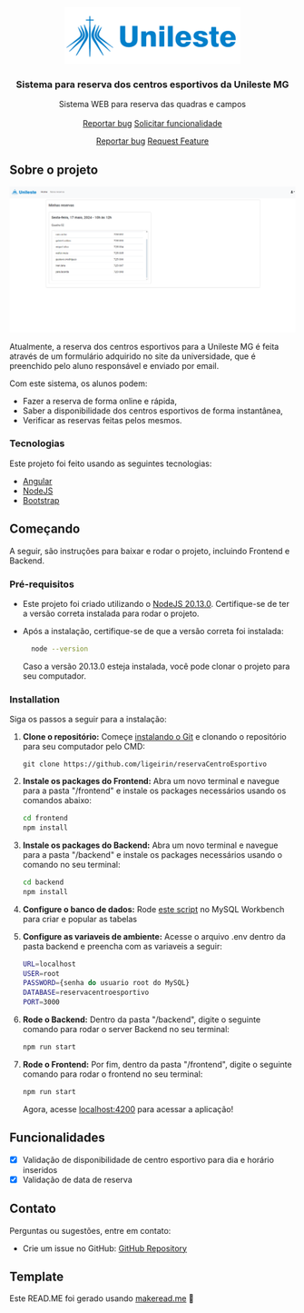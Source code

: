 <br/>
<div align="center">
<img  height="100" src="./frontend/src/assets/unileste_logo.png"/>
</a>
<h3 align="center">Sistema para reserva dos centros esportivos da Unileste MG</h3>
<p align="center">
Sistema WEB para reserva das quadras e campos
<br/>
<br/>
<!-- <a href="https://www.makeread.me/">View Demo .</a>   -->
<a href="https://github.com/ligeirin/reservaCentroEsportivo/issues/new?labels=bug;template=bug_report.md">Reportar bug</a>
<a href="https://github.com/ligeirin/reservaCentroEsportivo/issues/new?labels=enhancement;&template=feature_request.md">Solicitar funcionalidade</a>
  
<a href="https://github.com/ShaanCoding/makeread.me/issues/new?labels=bug&amp;template=bug_report.md">Reportar bug</a>
<a href="https://github.com/ShaanCoding/makeread.me/issues/new?labels=enhancement&amp;&template=feature_request.md">Request Feature</a>
</p>
</div>

## Sobre o projeto

![Página inical](imagens/home.PNG)

Atualmente, a reserva dos centros esportivos para a Unileste MG é feita através de um formulário adquirido no site da universidade, que é preenchido pelo aluno responsável e enviado por email.

Com este sistema, os alunos podem:

- Fazer a reserva de forma online e rápida,
- Saber a disponibilidade dos centros esportivos de forma instantânea,
- Verificar as reservas feitas pelos mesmos.

### Tecnologias

Este projeto foi feito usando as seguintes tecnologias:

- [Angular](https://angular.io)
- [NodeJS](https://nodejs.org/)
- [Bootstrap](https://getbootstrap.com)

## Começando

A seguir, são instruções para baixar e rodar o projeto, incluindo Frontend e Backend.

### Pré-requisitos

- Este projeto foi criado utilizando o <a href="https://nodejs.org/en/download">NodeJS 20.13.0</a>. Certifique-se de ter a versão correta instalada para rodar o projeto.

- Após a instalação, certifique-se de que a versão correta foi instalada:
  ```sh
    node --version
  ```

  Caso a versão 20.13.0 esteja instalada, você pode clonar o projeto para seu computador.

### Installation

Siga os passos a seguir para a instalação:

1. **Clone o repositório:** Começe [instalando o Git](https://git-scm.com/downloads) e clonando o repositório para seu computador pelo CMD:

   ```
   git clone https://github.com/ligeirin/reservaCentroEsportivo
   ```

2. **Instale os packages do Frontend:** Abra um novo terminal e navegue para a pasta &quot;/frontend&quot; e instale os packages necessários usando os comandos abaixo:

   ```sh
   cd frontend
   npm install
   ```

3. **Instale os packages do Backend:** Abra um novo terminal e navegue para a pasta &quot;/backend&quot; e instale os packages necessários usando o comando no seu terminal:

   ```sh
   cd backend
   npm install
   ```

4. **Configure o banco de dados:** Rode [este script](https://github.com/ligeirin/reservaCentroEsportivo/blob/master/script_sql.txt) no MySQL Workbench para criar e popular as tabelas

5. **Configure as variaveis de ambiente:** Acesse o arquivo .env dentro da pasta backend e preencha com as variaveis a seguir:

   ```sh
   URL=localhost
   USER=root
   PASSWORD={senha do usuario root do MySQL}
   DATABASE=reservacentroesportivo
   PORT=3000
   ```

6. **Rode o Backend:** Dentro da pasta &quot;/backend&quot;, digite o seguinte comando para rodar o server Backend no seu terminal:

   ```sh
   npm run start
   ```

7. **Rode o Frontend:** Por fim, dentro da pasta &quot;/frontend&quot;, digite o seguinte comando para rodar o frontend no seu terminal:

   ```sh
   npm run start
   ```

   Agora, acesse [localhost:4200](http://localhost:4200) para acessar a aplicação!

## Funcionalidades

   - [x] Validação de disponibilidade de centro esportivo para dia e horário inseridos
   - [x] Validação de data de reserva

## Contato

Perguntas ou sugestões, entre em contato:

   - Crie um issue no GitHub: [GitHub Repository](https://github.com/ligeirin/reservaCentroEsportivo)

## Template

   Este READ.ME foi gerado usando [makeread.me](https://www.makeread.me/) 🚀
